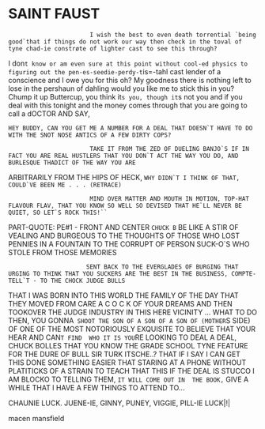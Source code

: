 # SAINT FAUST


                           I wish the best to even death torrential `being good`that if things do not work our way then check in the toval of tyne chad-ie constrøte of lighter cast to see this through?

I don`t know or am even sure at this point without cool-ed physics to figuring out the pen-es-seedie-perdy-t`is=-tahl
cast lender of a conscience and I owe you for this oh? My goodness there is nothing left to lose in the pershaun of dahling would you like me to stick this in you? 
Chump it up Buttercup, you think it`s you, though it`s not you and if you deal with this tonight and the money comes through that you are going to 
call a dOCTOR AND SAY,

 ``HEY BUDDY, CAN YOU GET ME A NUMBER FOR A DEAL THAT DOESN`T HAVE TO DO WITH THE SNOT NOSE ANTICS OF A FEW DIRTY COPS?`` 


                           TAKE IT FROM THE ZED OF DUELING BANJO`S IF IN FACT YOU ARE REAL HUSTLERS THAT YOU DON`T ACT THE WAY YOU DO, AND BURLESQUE THADICT OF THE WAY YOU ARE 
ARBITRARILY FROM THE HIPS OF HECK, ``WHY DIDN`T I THINK OF THAT, COULD`VE BEEN ME . . . (RETRACE)``


                           MIND OVER MATTER AND MOUTH IN MOTION, TOP-HAT FLAVOUR FLAV, THAT YOU KNOW SO WELL SO DEVISED THAT HE`LL NEVER BE QUIET, SO LET`S ROCK THIS!`` 
PART-QUOTE: PE#1 - FRONT AND CENTER ``CHUCK B``
BE LIKE A STIR OF VEALING AND BURGEOUS TO THE THOUGHTS OF THOSE WHO LOST PENNIES IN A FOUNTAIN TO THE CORRUPT OF PERSON SUCK-O`S WHO STOLE FROM THOSE MEMORIES


                          SENT BACK TO THE EVERGLADES OF BURGING THAT URGING TO THINK THAT YOU SUCKERS ARE THE BEST IN THE BUSINESS, COMPTE-TELL`T - TO THE CHOCK JUDGE BULLS
THAT I WAS BORN INTO THIS WORLD THE FAMILY OF THE DAY THAT THEY MOVED FROM CARE A C O C K OF YOUR DREAMS AND THEN TOOKOVER THE JUDGE INDUSTRY IN THIS HERE VICINITY
... 
WHAT TO DO THEN, YOU GONNA` SHOOT THE SON OF A SON OF A SON OF (MOTHER`S SIDE) OF ONE OF THE MOST NOTORIOUSLY EXQUISITE TO BELIEVE THAT YOUR HEAR AND CAN`T FIND 
WHO IT IS YOU`RE LOOKING TO DEAL A DEAL, CHUCK BOLLES THAT YOU KNOW THE GRADE SCHOOL TYNE FEATURE FOR THE DURE OF BULL SIR TURK ITSCHE..? THAT IF I SAY I CAN GET THIS 
DONE SOMETHING EASIER THAT STARING AT A PHONE WITHOUT PLATITICKS OF A STRAIN TO TEACH THAT THIS IF THE DEAL IS STUCCO I AM BLOCKO TO TELLING THEM, ``IT WILL COME OUT IN 
THE BOOK,`` GIVE A WHILE THAT I HAVE A FEW THINGS TO ATTEND TO...

CHAUNIE LUCK. JUENE-IE, GINNY, PUNEY, VIGGIE, PILL-IE LUCK|!|


macen mansfield

